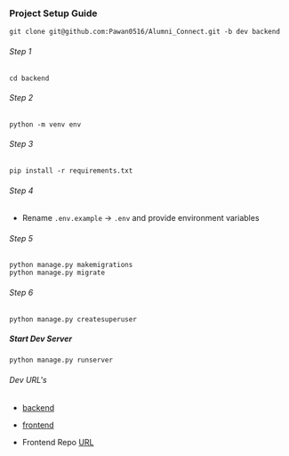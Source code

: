 ### Project Setup Guide
```
git clone git@github.com:Pawan0516/Alumni_Connect.git -b dev backend
```

###### Step 1
```
cd backend
```

###### Step 2
```
python -m venv env
```

###### Step 3
```
pip install -r requirements.txt
```
###### Step 4
- Rename `.env.example` -> `.env` and provide environment variables
  
###### Step 5
```
python manage.py makemigrations
python manage.py migrate
```

###### Step 6
```
python manage.py createsuperuser
```

##### Start Dev Server
```
python manage.py runserver
```

###### Dev URL's
- [backend](http://localhost:8000)
- [frontend](http://localhost:5173)

- Frontend Repo [URL](https://github.com/preeti-khachne/Alumni-Connect)
